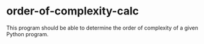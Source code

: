 # order-of-complexity-calc
This program should be able to determine the order of complexity of a given Python program.
